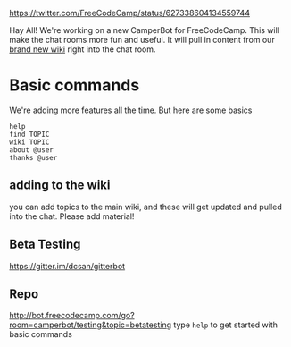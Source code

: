 https://twitter.com/FreeCodeCamp/status/627338604134559744

Hay All! We're working on a new CamperBot for FreeCodeCamp. 
This will make the chat rooms more fun and useful. 
It will pull in content from our [brand new wiki](https://github.com/FreeCodeCamp/freecodecamp/wiki/) right into the chat room.

# Basic commands
We're adding more features all the time. But here are some basics

```
help
find TOPIC
wiki TOPIC
about @user
thanks @user
```

## adding to the wiki
you can add topics to the main wiki, and these will get updated and pulled into the chat.
Please add material!

## Beta Testing
https://gitter.im/dcsan/gitterbot

## Repo


http://bot.freecodecamp.com/go?room=camperbot/testing&topic=betatesting
type `help` to get started with basic commands
